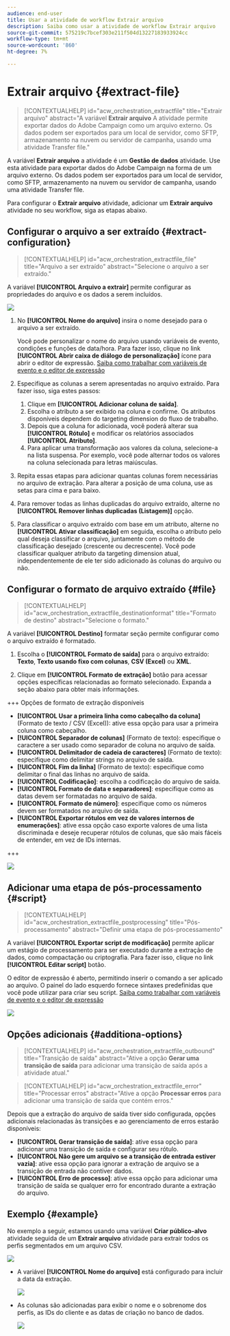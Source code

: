 ```yaml
---
audience: end-user
title: Usar a atividade de workflow Extrair arquivo
description: Saiba como usar a atividade de workflow Extrair arquivo
source-git-commit: 575219c7bcef303e211f504d13227183933924cc
workflow-type: tm+mt
source-wordcount: '860'
ht-degree: 7%

---
```


# Extrair arquivo {#extract-file}

>[!CONTEXTUALHELP]
>id="acw_orchestration_extractfile"
>title="Extrair arquivo"
>abstract="A variável **Extrair arquivo** A atividade permite exportar dados do Adobe Campaign como um arquivo externo. Os dados podem ser exportados para um local de servidor, como SFTP, armazenamento na nuvem ou servidor de campanha, usando uma atividade Transfer file."

A variável **Extrair arquivo** a atividade é um **Gestão de dados** atividade. Use esta atividade para exportar dados do Adobe Campaign na forma de um arquivo externo. Os dados podem ser exportados para um local de servidor, como SFTP, armazenamento na nuvem ou servidor de campanha, usando uma atividade Transfer file.

Para configurar o **Extrair arquivo** atividade, adicionar um **Extrair arquivo** atividade no seu workflow, siga as etapas abaixo.

## Configurar o arquivo a ser extraído {#extract-configuration}

>[!CONTEXTUALHELP]
>id="acw_orchestration_extractfile_file"
>title="Arquivo a ser extraído"
>abstract="Selecione o arquivo a ser extraído."

A variável **[!UICONTROL Arquivo a extrair]** permite configurar as propriedades do arquivo e os dados a serem incluídos.

![](../assets/extract-file-file.png)

1. No **[!UICONTROL Nome do arquivo]** insira o nome desejado para o arquivo a ser extraído.

   Você pode personalizar o nome do arquivo usando variáveis de evento, condições e funções de data/hora. Para fazer isso, clique no link **[!UICONTROL Abrir caixa de diálogo de personalização]** ícone para abrir o editor de expressão. [Saiba como trabalhar com variáveis de evento e o editor de expressão](../event-variables.md)

1. Especifique as colunas a serem apresentadas no arquivo extraído. Para fazer isso, siga estes passos:

   1. Clique em **[!UICONTROL Adicionar coluna de saída]**.
   1. Escolha o atributo a ser exibido na coluna e confirme. Os atributos disponíveis dependem do targeting dimension do fluxo de trabalho.
   1. Depois que a coluna for adicionada, você poderá alterar sua **[!UICONTROL Rótulo]** e modificar os relatórios associados **[!UICONTROL Atributo]**.
   1. Para aplicar uma transformação aos valores da coluna, selecione-a na lista suspensa. Por exemplo, você pode alternar todos os valores na coluna selecionada para letras maiúsculas.

1. Repita essas etapas para adicionar quantas colunas forem necessárias no arquivo de extração. Para alterar a posição de uma coluna, use as setas para cima e para baixo.

1. Para remover todas as linhas duplicadas do arquivo extraído, alterne no **[!UICONTROL Remover linhas duplicadas (Listagem)]** opção.

1. Para classificar o arquivo extraído com base em um atributo, alterne no **[!UICONTROL Ativar classificação]** em seguida, escolha o atributo pelo qual deseja classificar o arquivo, juntamente com o método de classificação desejado (crescente ou decrescente). Você pode classificar qualquer atributo da targeting dimension atual, independentemente de ele ter sido adicionado às colunas do arquivo ou não.

## Configurar o formato de arquivo extraído {#file}

>[!CONTEXTUALHELP]
>id="acw_orchestration_extractfile_destinationformat"
>title="Formato de destino"
>abstract="Selecione o formato."

A variável **[!UICONTROL Destino]** formatar seção permite configurar como o arquivo extraído é formatado.

1. Escolha o **[!UICONTROL Formato de saída]** para o arquivo extraído: **Texto**, **Texto usando fixo com colunas**, **CSV (Excel)** ou **XML**.

1. Clique em **[!UICONTROL Formato de extração]** botão para acessar opções específicas relacionadas ao formato selecionado. Expanda a seção abaixo para obter mais informações.

+++ Opções de formato de extração disponíveis

   * **[!UICONTROL Usar a primeira linha como cabeçalho da coluna]** (Formato de texto / CSV (Excel)): ative essa opção para usar a primeira coluna como cabeçalho.
   * **[!UICONTROL Separador de colunas]** (Formato de texto): especifique o caractere a ser usado como separador de coluna no arquivo de saída.
   * **[!UICONTROL Delimitador de cadeia de caracteres]** (Formato de texto): especifique como delimitar strings no arquivo de saída.
   * **[!UICONTROL Fim da linha]** (Formato de texto): especifique como delimitar o final das linhas no arquivo de saída.
   * **[!UICONTROL Codificação]**: escolha a codificação do arquivo de saída.
   * **[!UICONTROL Formato de data e separadores]**: especifique como as datas devem ser formatadas no arquivo de saída.
   * **[!UICONTROL Formato de número]**: especifique como os números devem ser formatados no arquivo de saída.
   * **[!UICONTROL Exportar rótulos em vez de valores internos de enumerações]**: ative essa opção caso exporte valores de uma lista discriminada e deseje recuperar rótulos de colunas, que são mais fáceis de entender, em vez de IDs internas.

+++

   ![](../assets/extract-file-format.png)

## Adicionar uma etapa de pós-processamento {#script}

>[!CONTEXTUALHELP]
>id="acw_orchestration_extractfile_postprocessing"
>title="Pós-processamento"
>abstract="Definir uma etapa de pós-processamento"

A variável **[!UICONTROL Exportar script de modificação]** permite aplicar um estágio de processamento para ser executado durante a extração de dados, como compactação ou criptografia. Para fazer isso, clique no link **[!UICONTROL Editar script]** botão.

O editor de expressão é aberto, permitindo inserir o comando a ser aplicado ao arquivo. O painel do lado esquerdo fornece sintaxes predefinidas que você pode utilizar para criar seu script. [Saiba como trabalhar com variáveis de evento e o editor de expressão](../event-variables.md)

![](../assets/extract-file-script.png)

## Opções adicionais {#additiona-options}

>[!CONTEXTUALHELP]
>id="acw_orchestration_extractfile_outbound"
>title="Transição de saída"
>abstract="Ative a opção **Gerar uma transição de saída** para adicionar uma transição de saída após a atividade atual."

>[!CONTEXTUALHELP]
>id="acw_orchestration_extractfile_error"
>title="Processar erros"
>abstract="Ative a opção **Processar erros** para adicionar uma transição de saída que contém erros."

Depois que a extração do arquivo de saída tiver sido configurada, opções adicionais relacionadas às transições e ao gerenciamento de erros estarão disponíveis:

* **[!UICONTROL Gerar transição de saída]**: ative essa opção para adicionar uma transição de saída e configurar seu rótulo.
* **[!UICONTROL Não gere um arquivo se a transição de entrada estiver vazia]**: ative essa opção para ignorar a extração de arquivo se a transição de entrada não contiver dados.
* **[!UICONTROL Erro de processo]**: ative essa opção para adicionar uma transição de saída se qualquer erro for encontrado durante a extração do arquivo.

## Exemplo {#example}

No exemplo a seguir, estamos usando uma variável **Criar público-alvo** atividade seguida de um **Extrair arquivo** atividade para extrair todos os perfis segmentados em um arquivo CSV.

![](../assets/extract-file-example.png)

* A variável **[!UICONTROL Nome do arquivo]** está configurado para incluir a data da extração.

  ![](../assets/extract-file-example-name.png)

* As colunas são adicionadas para exibir o nome e o sobrenome dos perfis, as IDs do cliente e as datas de criação no banco de dados.

  ![](../assets/extract-file-example-columns.png)
